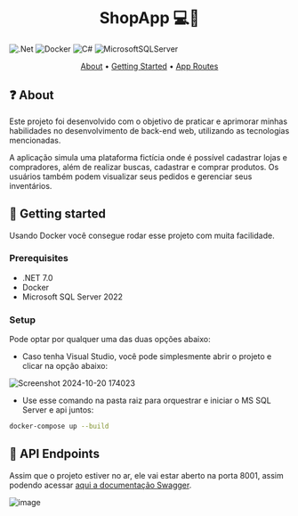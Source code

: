 [NET]:https://img.shields.io/badge/.NET-5C2D91?style=for-the-badge&logo=.net&logoColor=white
[MSSQL]:https://img.shields.io/badge/Microsoft%20SQL%20Server-CC2927?style=for-the-badge&logo=microsoft%20sql%20server&logoColor=white
[Docker]:https://img.shields.io/badge/docker-%230db7ed.svg?style=for-the-badge&logo=docker&logoColor=white
[C#]:https://img.shields.io/badge/c%23-%23239120.svg?style=for-the-badge&logo=csharp&logoColor=white

<h1 align="center" style="font-weight: bold;">ShopApp 💻🛒 </h1>

![.Net][NET]
![Docker][Docker]
![C#][C#]
![MicrosoftSQLServer][MSSQL]

<p align="center">
 <a href="#about">About</a> • 
 <a href="#started">Getting Started</a> • 
 <a href="#routes">App Routes</a>
</p>

<h2 id="about">❓ About </h2> 
<p>Este projeto foi desenvolvido com o objetivo de praticar e aprimorar minhas habilidades no desenvolvimento de back-end web, utilizando as tecnologias mencionadas.</p> 
<p>A aplicação simula uma plataforma fictícia onde é possível cadastrar lojas e compradores, além de realizar buscas, cadastrar e comprar produtos. Os usuários também podem visualizar seus pedidos e gerenciar seus inventários.</p>

<h2 id="started">🚀 Getting started</h2>

Usando Docker você consegue rodar esse projeto com muita facilidade.

<h3>Prerequisites</h3>

- .NET 7.0
- Docker
- Microsoft SQL Server 2022

<h3>Setup</h3>

Pode optar por qualquer uma das duas opções abaixo:

- Caso tenha Visual Studio, você pode simplesmente abrir o projeto e clicar na opção abaixo:

![Screenshot 2024-10-20 174023](https://github.com/user-attachments/assets/95c0c9ff-5731-4976-940b-23c44d7e464a)


- Use esse comando na pasta raiz para orquestrar e iniciar o MS SQL Server e api juntos:
```bash
docker-compose up --build
``````


<h2 id="routes">📍 API Endpoints </h2>

Assim que o projeto estiver no ar, ele vai estar aberto na porta 8001, assim podendo acessar [aqui a documentação Swagger](http://localhost:8001/swagger/index.html).

![image](https://github.com/user-attachments/assets/967e78d5-ef5b-49cc-b60f-8efa6e7c9563)

